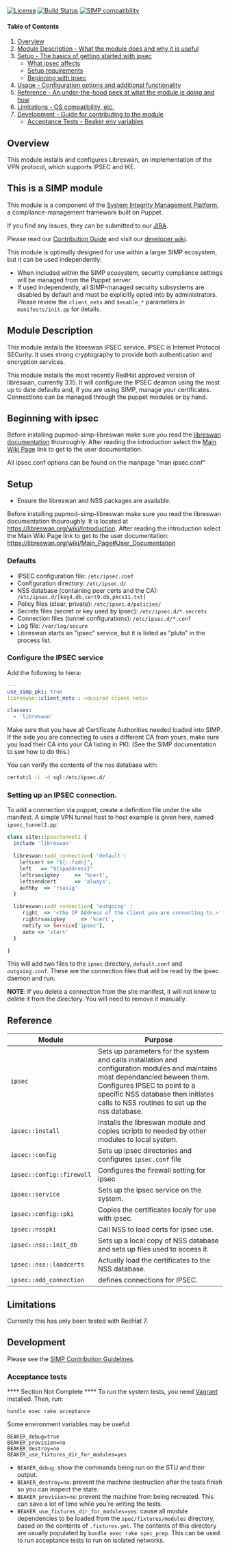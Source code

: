[![License](http://img.shields.io/:license-apache-blue.svg)](http://www.apache.org/licenses/LICENSE-2.0.html) [![Build Status](https://travis-ci.org/simp/pupmod-simp-libreswan.svg)](https://travis-ci.org/simp/pupmod-simp-libreswan) [![SIMP compatibility](https://img.shields.io/badge/SIMP%20compatibility-4.2.*%2F5.1.*-orange.svg)](https://img.shields.io/badge/SIMP%20compatibility-4.2.*%2F5.1.*-orange.svg)

#### Table of Contents

1. [Overview](#overview)
2. [Module Description - What the module does and why it is useful](#module-description)
3. [Setup - The basics of getting started with ipsec](#setup)
    * [What ipsec affects](#what-ipsec-affects)
    * [Setup requirements](#setup-requirements)
    * [Beginning with ipsec](#beginning-with-ipsec)
4. [Usage - Configuration options and additional functionality](#usage)
5. [Reference - An under-the-hood peek at what the module is doing and how](#reference)
5. [Limitations - OS compatibility, etc.](#limitations)
6. [Development - Guide for contributing to the module](#development)
      * [Acceptance Tests - Beaker env variables](#acceptance-tests)

## Overview

This module installs and configures Libreswan, an implementation of the VPN protocol, which supports IPSEC and IKE.

## This is a SIMP module

This module is a component of the [System Integrity Management Platform](https://github.com/NationalSecurityAgency/SIMP), a compliance-management framework built on Puppet.

If you find any issues, they can be submitted to our [JIRA](https://simp-project.atlassian.net/).

Please read our [Contribution Guide](https://simp-project.atlassian.net/wiki/display/SD/Contributing+to+SIMP) and visit our [developer wiki](https://simp-project.atlassian.net/wiki/display/SD/SIMP+Development+Home).

This module is optimally designed for use within a larger SIMP ecosystem, but it can be used independently:
* When included within the SIMP ecosystem, security compliance settings will be managed from the Puppet server.
* If used independently, all SIMP-managed security subsystems are disabled by default and must be explicitly opted into by administrators.  Please review the `client_nets` and `$enable_*` parameters in `manifests/init.pp` for details.


## Module Description

This module installs the libreswan IPSEC service. IPSEC is Internet Protocol SECurity. It uses strong cryptography to provide both authentication and encryption services.

This module installs the most recently RedHat approved version of libreswan, currently  3.15.
It will configure the IPSEC deamon using the most up to date defaults and, if you are using SIMP, manage your certificates. Connections can be managed through the puppet modules or by hand.


## Beginning with ipsec
Before installing pupmod-simp-libreswan make sure you read the [libreswan documentation](https://libreswan.org/wiki/Introduction) thouroughly. After reading the introduction select the [Main Wiki Page](https://libreswan.org/wiki/Main_Page#User_Documentation) link to get to the user documentation.

All ipsec.conf options can be found on the manpage "man ipsec.conf"


## Setup
* Ensure the libreswan and NSS packages are available.

Before installing pupmod-simp-libreswan make sure you read the libreswan documentation thouroughly.  It is located at https://libreswan.org/wiki/Introduction. After reading the introduction select the Main Wiki Page link to get to the user documentation:
https://libreswan.org/wiki/Main_Page#User_Documentation

### Defaults
* IPSEC configuration file: `/etc/ipsec.conf`
* Configuration directory: `/etc/ipsec.d/`
* NSS database (containing peer certs and the CA):` /etc/ipsec.d/[key4.db,cert9.db,pkcs11.txt]`
* Policy files (clear, private): `/etc/ipsec.d/policies/`
* Secrets files (secret or key used by ipsec): `/etc/ipsec.d/*.secrets`
* Connection files (tunnel configurations): `/etc/ipsec.d/*.conf`
* Log file: `/var/log/secure`
* Libreswan starts an "ipsec" service, but it is listed as "pluto" in the process list.

### Configure the IPSEC service
Add the following to hiera:
```yaml
---
use_simp_pki: true
libreswan::client_nets : <desired client nets>

classes:
  - 'libreswan'
```

Make sure that you have all Certificate Authorities needed loaded into SIMP.  If the side you are connecting to
uses a different CA from yours, make sure you load their CA into your CA listing in PKI.  (See the SIMP
documentation to see how to do this.)

You can verify the contents of the nss database with:
```bash
certutil -L -d sql:/etc/ipsec.d/
```

### Setting up an IPSEC connection.


To add a connection via puppet, create a definition file under the site manifest.  A simple VPN tunnel host to host example is given here, named `ipsec_tunnel1.pp`:

```ruby
class site::ipsectunnel1 {
  include 'libreswan'

  libreswan::add_connection{ 'default':
    leftcert => "${::fqdn}",
    left   => "${ipaddress}"
    leftrsasigkey     => '%cert',
    leftsendcert      => 'always',
    authby  => 'rsasig'
  }

  libreswan::add_connection{ 'outgoing' :
     right  => '<the IP Address of the client you are connecting to.>'
     rightrsasigkey     => '%cert',
     notify => Service['ipsec'],
     auto => 'start'
  }

}

```
This will add two files to the `ipsec` directory, `default.conf` and `outgoing.conf`.  These are the connection files that will be read by the ipsec daemon and run.

**NOTE**: If you delete a connection from the site manifest, it will not know to delete it from
the directory.  You will need to remove it manually.


## Reference
|Module                   | Purpose |
|-------------------------|---------|
| `ipsec`                     | Sets up parameters for the system and calls installation and configuration modules and maintains most dependancied beween them. Configures IPSEC to point to a specific NSS database then initiates calls to NSS routines to set up the nss database. |
| `ipsec::install`            | Installs the libreswan module and copies scripts to needed by other modules to local system. |
| `ipsec::config`             | Sets up ipsec directories and configures `ipsec.conf` file |
| `ipsec::config::firewall`   | Configures the firewall setting for ipsec |
| `ipsec::service`            | Sets up the ipsec service on the system. |
| `ipsec::config::pki`        | Copies the certificates localy for use with ipsec. |
| `ipsec::nsspki`             | Call NSS to load certs for ipsec use. |
| `ipsec::nss::init_db`       | Sets up a local copy of NSS database and sets up files used to access it. |
| `ipsec::nss::loadcerts`     | Actually load the certificates to the NSS database. |
| `ipsec::add_connection`     | defines connections for IPSEC. |



## Limitations

Currently this has only been tested with RedHat 7.

## Development

Please see the [SIMP Contribution Guidelines](https://simp-project.atlassian.net/wiki/display/SD/Contributing+to+SIMP).

### Acceptance tests

****  Section Not Complete ****
To run the system tests, you need [Vagrant](https://www.vagrantup.com/) installed. Then, run:

```shell
bundle exec rake acceptance
```

Some environment variables may be useful:

```shell
BEAKER_debug=true
BEAKER_provision=no
BEAKER_destroy=no
BEAKER_use_fixtures_dir_for_modules=yes
```

* `BEAKER_debug`: show the commands being run on the STU and their output.
* `BEAKER_destroy=no`: prevent the machine destruction after the tests finish so you can inspect the state.
* `BEAKER_provision=no`: prevent the machine from being recreated. This can save a lot of time while you're writing the tests.
* `BEAKER_use_fixtures_dir_for_modules=yes`: cause all module dependencies to be loaded from the `spec/fixtures/modules` directory, based on the contents of `.fixtures.yml`.  The contents of this directory are usually populated by `bundle exec rake spec_prep`.  This can be used to run acceptance tests to run on isolated networks.
